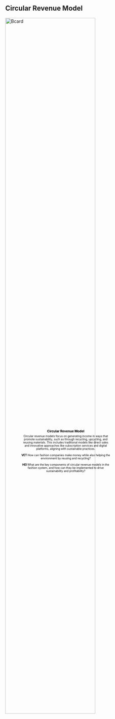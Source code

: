 ## Circular Revenue Model

<div class="image-container">
  <img src="https://troykyo.github.io/dssloopholes.github.io/assets/Bcard.png" alt="Bcard" style="width: 75%;" class="responsive-image">
	
  <div class="overlay-text">
    <h3> Circular Revenue Model </h3>
 Circular revenue models focus on generating income in ways that promote sustainability, such as through recycling, upcycling, and reusing materials. This includes traditional models like direct sales and innovative approaches like subscription services and digital platforms, aligning with sustainable practices.    
    <br><br><strong> VET </strong>
How can fashion companies make money while also helping the environment by reusing and recycling?
    <br><br><strong> HEI </strong>
What are the key components of circular revenue models in the fashion system, and how can they be implemented to drive sustainability and profitability?
  </div>
</div>

<style>
  .image-container {
    position: relative;
    width: 100%;
    max-width: 600px;
    margin: auto;
  }

  .responsive-image {
    width: 100%;
    height: auto;
  }

  .overlay-text {
    position: absolute;
    top: 47%;
    left: 43.5%;
    transform: translate(-60%, -60%);
    color: black;
    background-color: rgba(0, 0, 0, 0);
    padding: 0px;
    font-size: 0.9vw; /* Use viewport width units for relative sizing */
    text-align: center; /* Center align the text */
  }

  /* Responsive adjustments */
  @media (max-width: 600px) {
    .overlay-text {
      font-size: 1.7vw;
      position: center;
	padding: 5px;
	     h3 {
    font-size: 4vw; /* Adjust font size for smaller screens */
  }
}
    h6 {
    font-size: 1.7vw; /* Adjust font size for smaller screens */
  }
}
    }

  /* Remove default margin for headings and paragraphs */
  h3, h6, p {
    margin: 0;
  }

  /* Add custom margin to control spacing */
  h3 {
 margin-top: 10px;   /* Adjust this value as needed */
    margin-bottom: 5px; /* Adjust this value as needed */
  }

  h6 {
    margin-top: 10px;   /* Adjust this value as needed */
    margin-bottom: 3px; /* Adjust this value as needed */
  }

  .overlay-text p {
    margin-top: 5px;    /* Adjust this value as needed */
  }
  }
</style>
<br>
